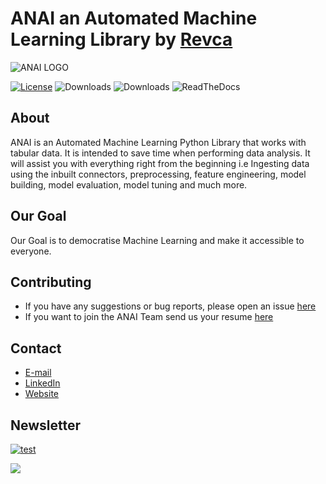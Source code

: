 # ANAI an Automated Machine Learning Library by [Revca](www.revca.io)

![ANAI LOGO](https://revca-assets.s3.ap-south-1.amazonaws.com/Blue+Yellow+Futuristic+Virtual+Technology+Blog+Banner.png)

[![License](https://img.shields.io/badge/License-Apache%202.0-blue.svg)](https://www.apache.org/licenses/LICENSE-2.0)
![Downloads](https://static.pepy.tech/personalized-badge/lucifer-ml?period=total&units=international_system&left_color=black&right_color=green&left_text=Total%20Downloads)
![Downloads](https://static.pepy.tech/personalized-badge/lucifer-ml?period=month&units=international_system&left_color=black&right_color=green&left_text=Downloads%20per%20Month)
![ReadTheDocs](https://img.shields.io/readthedocs/luciferml?style=plastic)

## About

ANAI is an Automated Machine Learning Python Library that works with tabular data. It is intended to save time when performing data analysis. It will assist you with everything right from the beginning i.e Ingesting data using the inbuilt connectors, preprocessing, feature engineering, model building, model evaluation, model tuning and much more.

## Our Goal

Our Goal is to democratise Machine Learning and make it accessible to everyone.

## Contributing

- If you have any suggestions or bug reports, please open an issue [here](https://github.com/orgs/Revca-ANAI/discussions)
- If you want to join the ANAI Team send us your resume [here](mailto:careers@revca.io)

## Contact

- [E-mail](mailto:info@anai.io)
- [LinkedIn](https://www.linkedin.com/company/revca-io/)
- [Website](https://www.anai.io/)

## Newsletter

[![test](https://www.pbisrewards.com/wp-content/uploads/newsletter-banner-1.jpg)](https://anai.io/community/)


![](https://hit.yhype.me/github/profile?user_id=45912425)
